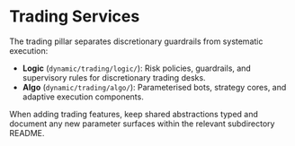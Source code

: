 # Trading Services

The trading pillar separates discretionary guardrails from systematic execution:

- **Logic** (`dynamic/trading/logic/`): Risk policies, guardrails, and
  supervisory rules for discretionary trading desks.
- **Algo** (`dynamic/trading/algo/`): Parameterised bots, strategy cores, and
  adaptive execution components.

When adding trading features, keep shared abstractions typed and document any
new parameter surfaces within the relevant subdirectory README.
